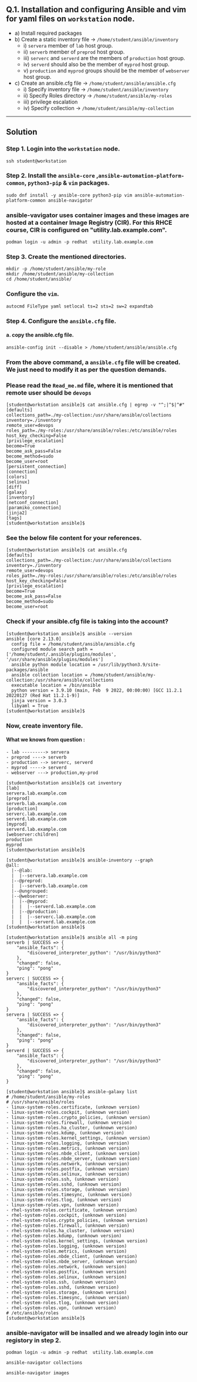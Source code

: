 ## Q.1. Installation and configuring Ansible and vim for yaml files on `workstation` node. 
- a)	Install required packages
- b)	Create a static inventory file -> `/home/student/ansible/inventory`
	- i)	`servera` member of `lab` host group.
	- ii)	`serverb` member of `preprod` host group.
	- iii)	`serverc` and `serverd` are the members of `production` host group.
	- iv)	`serverd` should also be the member of `myprod` host group.
	- v)	`production` and  `myprod` groups should  be the member of `webserver` host group.
- c)	Create an ansible.cfg file -> `/home/student/ansible/ansible.cfg`
	- i)	Specify inventory file -> `/home/student/ansible/inventory`
	- ii)	Specify Roles directory -> `/home/student/ansible/my-roles`
	- iii)	privilege escalation
	- iv)   Specify collection    -> `/home/student/ansible/my-collection`
--- 

## Solution 

### Step 1. Login into the `workstation` node.

```
ssh student@workstation
```

### Step 2. Install the `ansible-core` ,`ansible-automation-platform-common`,  `python3-pip` & `vim` packages. 
```
sudo dnf install -y ansible-core python3-pip vim ansible-automation-platform-common ansible-navigator
```
### ansible-vavigator uses container images and these images are hosted at a container Image Registry (CIR). For this RHCE course, CIR is configured on "utility.lab.example.com".
```
podman login -u admin -p redhat  utility.lab.example.com
```

### Step 3. Create the mentioned directories.
```
mkdir -p /home/student/ansible/my-role
mkdir /home/student/ansible/my-collection
cd /home/student/ansible/
```

### Configure the `vim`.
```
autocmd FileType yaml setlocal ts=2 sts=2 sw=2 expandtab 
```


### Step 4. Configure the `ansible.cfg` file.

#### a. copy the ansible.cfg file.
```
ansible-config init --disable > /home/student/ansible/ansible.cfg
```

### From the above command, a `ansible.cfg` file will be created. We just need to modify it as per the question demands.
### Please read the `Read_me.md` file, where it is mentioned that remote user should be `devops`
```
[student@workstation ansible]$ cat ansible.cfg | egrep -v "^;|^$|^#"
[defaults]
collections_path=./my-collection:/usr/share/ansible/collections
inventory=./inventory
remote_user=devops
roles_path=./my-roles:/usr/share/ansible/roles:/etc/ansible/roles
host_key_checking=False
[privilege_escalation]
become=True
become_ask_pass=False
become_method=sudo
become_user=root
[persistent_connection]
[connection]
[colors]
[selinux]
[diff]
[galaxy]
[inventory]
[netconf_connection]
[paramiko_connection]
[jinja2]
[tags]
[student@workstation ansible]$ 
```

### See the below file content for your references. 

```
[student@workstation ansible]$ cat ansible.cfg 
[defaults]
collections_path=./my-collection:/usr/share/ansible/collections
inventory=./inventory
remote_user=devops
roles_path=./my-roles:/usr/share/ansible/roles:/etc/ansible/roles
host_key_checking=False
[privilege_escalation]
become=True
become_ask_pass=False
become_method=sudo
become_user=root
```
### Check if your ansible.cfg file is taking into the account?
```
[student@workstation ansible]$ ansible --version
ansible [core 2.13.0]
  config file = /home/student/ansible/ansible.cfg
  configured module search path = ['/home/student/.ansible/plugins/modules', '/usr/share/ansible/plugins/modules']
  ansible python module location = /usr/lib/python3.9/site-packages/ansible
  ansible collection location = /home/student/ansible/my-collection:/usr/share/ansible/collections
  executable location = /bin/ansible
  python version = 3.9.10 (main, Feb  9 2022, 00:00:00) [GCC 11.2.1 20220127 (Red Hat 11.2.1-9)]
  jinja version = 3.0.3
  libyaml = True
[student@workstation ansible]$
```
### Now, create inventory file.
#### What we knows from question : 
	- lab ---------> servera
	- preprod ----> serverb
	- production --> serverc, serverd
	- myprod -----> serverd
	- webserver ---> production,my-prod

```
[student@workstation ansible]$ cat inventory 
[lab]
servera.lab.example.com
[preprod]
serverb.lab.example.com
[production]
serverc.lab.example.com
serverd.lab.example.com
[myprod]
serverd.lab.example.com
[webserver:children]
production
myprod
[student@workstation ansible]$
```


```
[student@workstation ansible]$ ansible-inventory --graph
@all:
  |--@lab:
  |  |--servera.lab.example.com
  |--@preprod:
  |  |--serverb.lab.example.com
  |--@ungrouped:
  |--@webserver:
  |  |--@myprod:
  |  |  |--serverd.lab.example.com
  |  |--@production:
  |  |  |--serverc.lab.example.com
  |  |  |--serverd.lab.example.com
[student@workstation ansible]$ 
```



```
[student@workstation ansible]$ ansible all -m ping 
serverb | SUCCESS => {
    "ansible_facts": {
        "discovered_interpreter_python": "/usr/bin/python3"
    },
    "changed": false,
    "ping": "pong"
}
serverc | SUCCESS => {
    "ansible_facts": {
        "discovered_interpreter_python": "/usr/bin/python3"
    },
    "changed": false,
    "ping": "pong"
}
servera | SUCCESS => {
    "ansible_facts": {
        "discovered_interpreter_python": "/usr/bin/python3"
    },
    "changed": false,
    "ping": "pong"
}
serverd | SUCCESS => {
    "ansible_facts": {
        "discovered_interpreter_python": "/usr/bin/python3"
    },
    "changed": false,
    "ping": "pong"
}
```

```
[student@workstation ansible]$ ansible-galaxy list
# /home/student/ansible/my-roles
# /usr/share/ansible/roles
- linux-system-roles.certificate, (unknown version)
- linux-system-roles.cockpit, (unknown version)
- linux-system-roles.crypto_policies, (unknown version)
- linux-system-roles.firewall, (unknown version)
- linux-system-roles.ha_cluster, (unknown version)
- linux-system-roles.kdump, (unknown version)
- linux-system-roles.kernel_settings, (unknown version)
- linux-system-roles.logging, (unknown version)
- linux-system-roles.metrics, (unknown version)
- linux-system-roles.nbde_client, (unknown version)
- linux-system-roles.nbde_server, (unknown version)
- linux-system-roles.network, (unknown version)
- linux-system-roles.postfix, (unknown version)
- linux-system-roles.selinux, (unknown version)
- linux-system-roles.ssh, (unknown version)
- linux-system-roles.sshd, (unknown version)
- linux-system-roles.storage, (unknown version)
- linux-system-roles.timesync, (unknown version)
- linux-system-roles.tlog, (unknown version)
- linux-system-roles.vpn, (unknown version)
- rhel-system-roles.certificate, (unknown version)
- rhel-system-roles.cockpit, (unknown version)
- rhel-system-roles.crypto_policies, (unknown version)
- rhel-system-roles.firewall, (unknown version)
- rhel-system-roles.ha_cluster, (unknown version)
- rhel-system-roles.kdump, (unknown version)
- rhel-system-roles.kernel_settings, (unknown version)
- rhel-system-roles.logging, (unknown version)
- rhel-system-roles.metrics, (unknown version)
- rhel-system-roles.nbde_client, (unknown version)
- rhel-system-roles.nbde_server, (unknown version)
- rhel-system-roles.network, (unknown version)
- rhel-system-roles.postfix, (unknown version)
- rhel-system-roles.selinux, (unknown version)
- rhel-system-roles.ssh, (unknown version)
- rhel-system-roles.sshd, (unknown version)
- rhel-system-roles.storage, (unknown version)
- rhel-system-roles.timesync, (unknown version)
- rhel-system-roles.tlog, (unknown version)
- rhel-system-roles.vpn, (unknown version)
# /etc/ansible/roles
[student@workstation ansible]$ 
```

### ansible-navigator will be insalled and we already login into our registory in step 2.

```
podman login -u admin -p redhat  utility.lab.example.com
```

```
ansible-navigator collections
```
```
ansible-navigator images
```
